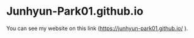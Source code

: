 # Junhyun-Park01.github.io

You can see my website on this link (https://junhyun-park01.github.io/ ).
